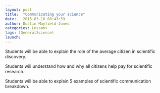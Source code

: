 ```yaml
---
layout: post
title:  "Communicating your science"
date:   2015-03-18 08:43:59
author: Dustin Mayfield-Jones
categories: Lessons
tags: (GeneralScience)	
launch: 
---
```

 
Students will be able to explain the role of the average citizen in scientific discovery.

Students will understand how and why all citizens help pay for scientific research.

Students will be able to explain 5 examples of scientific communication breakdown.
	